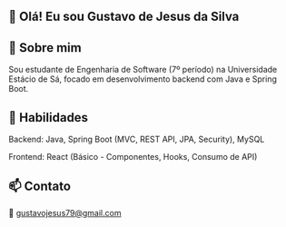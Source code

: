 ## 👋 Olá! Eu sou Gustavo de Jesus da Silva

## 💼 Sobre mim

Sou estudante de Engenharia de Software (7º período) na Universidade Estácio de Sá, focado em desenvolvimento backend com Java e Spring Boot. 

## 🚀 Habilidades

Backend: Java, Spring Boot (MVC, REST API, JPA, Security), MySQL

Frontend: React (Básico - Componentes, Hooks, Consumo de API)

## 📫 Contato

📧 gustavojesus79@gmail.com
